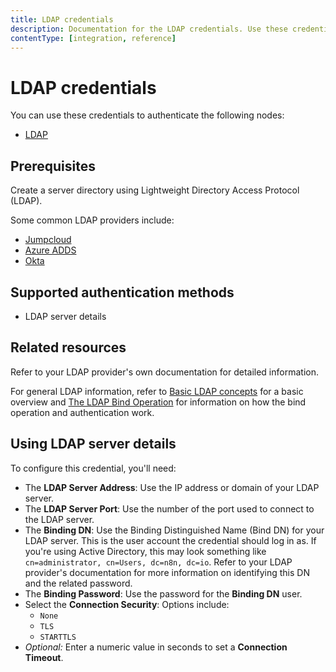 ```yaml
---
title: LDAP credentials
description: Documentation for the LDAP credentials. Use these credentials to authenticate LDAP in n8n, a workflow automation platform.
contentType: [integration, reference]
---
```


# LDAP credentials

You can use these credentials to authenticate the following nodes:

* [LDAP](/integrations/builtin/core-nodes/n8n-nodes-base.ldap.md)

## Prerequisites

Create a server directory using Lightweight Directory Access Protocol (LDAP).

Some common LDAP providers include:

* [Jumpcloud](https://jumpcloud.com/blog/how-to-connect-your-application-to-ldap)
* [Azure ADDS](https://learn.microsoft.com/en-us/azure/active-directory-domain-services/tutorial-configure-ldaps)
* [Okta](https://help.okta.com/en-us/Content/Topics/Directory/LDAP-interface-connection-settings.htm)

## Supported authentication methods

- LDAP server details

## Related resources

Refer to your LDAP provider's own documentation for detailed information.

For general LDAP information, refer to [Basic LDAP concepts](https://ldap.com/basic-ldap-concepts/) for a basic overview and [The LDAP Bind Operation](https://ldap.com/the-ldap-bind-operation/) for information on how the bind operation and authentication work.

## Using LDAP server details

To configure this credential, you'll need:

- The **LDAP Server Address**: Use the IP address or domain of your LDAP server.
- The **LDAP Server Port**: Use the number of the port used to connect to the LDAP server.
- The **Binding DN**: Use the Binding Distinguished Name (Bind DN) for your LDAP server. This is the user account the credential should log in as. If you're using Active Directory, this may look something like `cn=administrator, cn=Users, dc=n8n, dc=io`. Refer to your LDAP provider's documentation for more information on identifying this DN and the related password.
- The **Binding Password**: Use the password for the **Binding DN** user.
- Select the **Connection Security**: Options include:
    - `None`
    - `TLS`
    - `STARTTLS`
- _Optional:_ Enter a numeric value in seconds to set a **Connection Timeout**.

